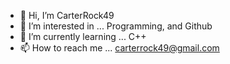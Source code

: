 - 👋 Hi, I’m CarterRock49
- 👀 I’m interested in ... Programming, and Github
- 🌱 I’m currently learning ... C++
- 📫 How to reach me ... carterrock49@gmail.com

<!---
CarterRock49/CarterRock49 is a ✨ special ✨ repository because its `README.md` (this file) appears on your GitHub profile.
You can click the Preview link to take a look at your changes.
--->
